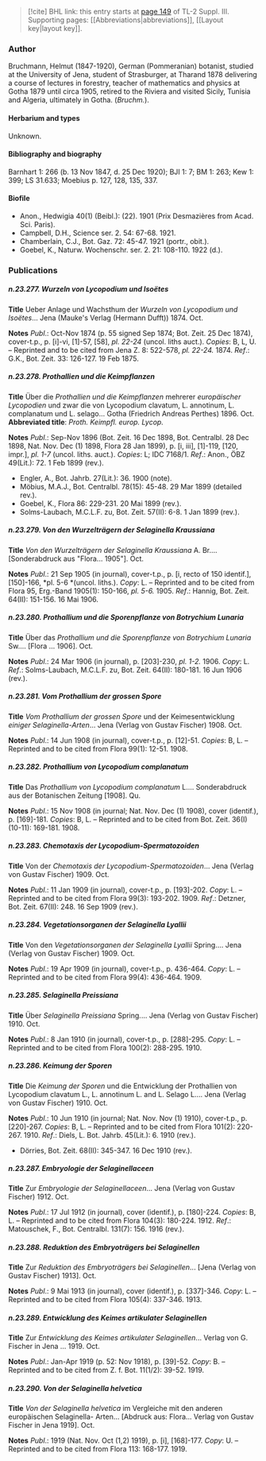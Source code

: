 > [!cite] BHL link: this entry starts at [page 149](https://www.biodiversitylibrary.org/item/103861#page/159/mode/1up) of TL-2 Suppl. III.
> Supporting pages: [[Abbreviations|abbreviations]], [[Layout key|layout key]].

### Author

Bruchmann, Helmut (1847-1920), German (Pommeranian) botanist, studied at the University of Jena, student of Strasburger, at Tharand 1878 delivering a course of lectures in forestry, teacher of mathematics and physics at Gotha 1879 until circa 1905, retired to the Riviera and visited Sicily, Tunisia and Algeria, ultimately in Gotha. (*Bruchm.*).

#### Herbarium and types

Unknown.

#### Bibliography and biography

Barnhart 1: 266 (b. 13 Nov 1847, d. 25 Dec 1920); BJI 1: 7; BM 1: 263; Kew 1: 399; LS 31.633; Moebius p. 127, 128, 135, 337.

#### Biofile

- Anon., Hedwigia 40(1) (Beibl.): (22). 1901 (Prix Desmazières from Acad. Sci. Paris).
- Campbell, D.H., Science ser. 2. 54: 67-68. 1921.
- Chamberlain, C.J., Bot. Gaz. 72: 45-47. 1921 (portr., obit.).
- Goebel, K., Naturw. Wochenschr. ser. 2. 21: 108-110. 1922 (d.).

### Publications

##### n.23.277. Wurzeln von Lycopodium und Isoëtes

**Title**
Ueber Anlage und Wachsthum der *Wurzeln von Lycopodium und Isoëtes*... Jena (Mauke's Verlag (Hermann Dufft)) 1874. Oct.

**Notes**
*Publ*.: Oct-Nov 1874 (p. 55 signed Sep 1874; Bot. Zeit. 25 Dec 1874), cover-t.p., p. \[i\]-vi, \[1\]-57, \[58\], *pl. 22-24* (uncol. liths auct.). *Copies*: B, L, U. – Reprinted and to be cited from Jena Z. 8: 522-578, *pl. 22-24.* 1874.
*Ref*.: G.K., Bot. Zeit. 33: 126-127. 19 Feb 1875.

##### n.23.278. Prothallien und die Keimpflanzen

**Title**
Über die *Prothallien und die Keimpflanzen* mehrerer *europäischer Lycopodien* und zwar die von Lycopodium clavatum, L. annotinum, L. complanatum und L. selago... Gotha (Friedrich Andreas Perthes) 1896. Oct.
**Abbreviated title**: *Proth. Keimpfl. europ. Lycop.*

**Notes**
*Publ*.: Sep-Nov 1896 (Bot. Zeit. 16 Dec 1898, Bot. Centralbl. 28 Dec 1898, Nat. Nov. Dec (1) 1898, Flora 28 Jan 1899), p. \[i, iii\], \[1\]-119, \[120, impr.\], *pl. 1-7* (uncol. liths. auct.).
*Copies*: L; IDC 7168/1.
*Ref*.: Anon., ÖBZ 49(Lit.): 72. 1 Feb 1899 (rev.).
- Engler, A., Bot. Jahrb. 27(Lit.): 36. 1900 (note).
- Möbius, M.A.J., Bot. Centralbl. 78(15): 45-48. 29 Mar 1899 (detailed rev.).
- Goebel, K., Flora 86: 229-231. 20 Mai 1899 (rev.).
- Solms-Laubach, M.C.L.F. zu, Bot. Zeit. 57(II): 6-8. 1 Jan 1899 (rev.).

##### n.23.279. Von den Wurzelträgern der Selaginella Kraussiana

**Title**
*Von den Wurzelträgern der Selaginella Kraussiana* A. Br.... \[Sonderabdruck aus "Flora... 1905"\]. Oct.

**Notes**
*Publ*.: 21 Sep 1905 (in journal), cover-t.p., p. \[i, recto of 150 identif.\], \[150\]-166, *pl. 5-6 *(uncol. liths.). *Copy*: L. – Reprinted and to be cited from Flora 95, Erg.-Band 1905(1): 150-166, *pl. 5-6.* 1905.
*Ref*.: Hannig, Bot. Zeit. 64(II): 151-156. 16 Mai 1906.

##### n.23.280. Prothallium und die Sporenpflanze von Botrychium Lunaria

**Title**
Über das *Prothallium und die Sporenpflanze von Botrychium Lunaria* Sw.... \[Flora ... 1906\]. Oct.

**Notes**
*Publ*.: 24 Mar 1906 (in journal), p. \[203\]-230, *pl. 1-2.* 1906. *Copy*: L.
*Ref*.: Solms-Laubach, M.C.L.F. zu, Bot. Zeit. 64(II): 180-181. 16 Jun 1906 (rev.).

##### n.23.281. Vom Prothallium der grossen Spore

**Title**
*Vom Prothallium der grossen Spore* und der Keimesentwicklung *einiger Selaginella-Arten*... Jena (Verlag von Gustav Fischer) 1908. Oct.

**Notes**
*Publ*.: 14 Jun 1908 (in journal), cover-t.p., p. \[12\]-51. *Copies*: B, L. – Reprinted and to be cited from Flora 99(1): 12-51. 1908.

##### n.23.282. Prothallium von Lycopodium complanatum

**Title**
Das *Prothallium von Lycopodium complanatum* L.... Sonderabdruck aus der Botanischen Zeitung \[1908\]. Qu.

**Notes**
*Publ*.: 15 Nov 1908 (in journal; Nat. Nov. Dec (1) 1908), cover (identif.), p. \[169\]-181.
*Copies*: B, L. – Reprinted and to be cited from Bot. Zeit. 36(I) (10-11): 169-181. 1908.

##### n.23.283. Chemotaxis der Lycopodium-Spermatozoiden

**Title**
Von der *Chemotaxis der Lycopodium-Spermatozoiden*... Jena (Verlag von Gustav Fischer) 1909. Oct.

**Notes**
*Publ*.: 11 Jan 1909 (in journal), cover-t.p., p. \[193\]-202. *Copy*: L. – Reprinted and to be cited from Flora 99(3): 193-202. 1909.
*Ref*.: Detzner, Bot. Zeit. 67(II): 248. 16 Sep 1909 (rev.).

##### n.23.284. Vegetationsorganen der Selaginella Lyallii

**Title**
Von den *Vegetationsorganen der Selaginella Lyallii* Spring.... Jena (Verlag von Gustav Fischer) 1909. Oct.

**Notes**
*Publ*.: 19 Apr 1909 (in journal), cover-t.p., p. 436-464. *Copy*: L. – Reprinted and to be cited from Flora 99(4): 436-464. 1909.

##### n.23.285. Selaginella Preissiana

**Title**
Über *Selaginella Preissiana* Spring.... Jena (Verlag von Gustav Fischer) 1910. Oct.

**Notes**
*Publ*.: 8 Jan 1910 (in journal), cover-t.p., p. \[288\]-295. *Copy*: L. – Reprinted and to be cited from Flora 100(2): 288-295. 1910.

##### n.23.286. Keimung der Sporen

**Title**
Die *Keimung der Sporen* und die Entwicklung der Prothallien von Lycopodium clavatum L., L. annotinum L. and L. Selago L.... Jena (Verlag von Gustav Fischer) 1910. Oct.

**Notes**
*Publ*.: 10 Jun 1910 (in journal; Nat. Nov. Nov (1) 1910), cover-t.p., p. \[220\]-267. *Copies*: B, L. – Reprinted and to be cited from Flora 101(2): 220-267. 1910.
*Ref*.: Diels, L. Bot. Jahrb. 45(Lit.): 6. 1910 (rev.).
- Dörries, Bot. Zeit. 68(II): 345-347. 16 Dec 1910 (rev.).

##### n.23.287. Embryologie der Selaginellaceen

**Title**
Zur *Embryologie der Selaginellaceen*... Jena (Verlag von Gustav Fischer) 1912. Oct.

**Notes**
*Publ*.: 17 Jul 1912 (in journal), cover (identif.), p. \[180\]-224. *Copies*: B, L. – Reprinted and to be cited from Flora 104(3): 180-224. 1912.
*Ref*.: Matouschek, F., Bot. Centralbl. 131(7): 156. 1916 (rev.).

##### n.23.288. Reduktion des Embryoträgers bei Selaginellen

**Title**
Zur *Reduktion des Embryoträgers bei Selaginellen*... \[Jena (Verlag von Gustav Fischer) 1913\]. Oct.

**Notes**
*Publ*.: 9 Mai 1913 (in journal), cover (identif.), p. \[337\]-346. *Copy*: L. – Reprinted and to be cited from Flora 105(4): 337-346. 1913.

##### n.23.289. Entwicklung des Keimes artikulater Selaginellen

**Title**
Zur *Entwicklung des Keimes artikulater Selaginellen*... Verlag von G. Fischer in Jena ... 1919. Oct.

**Notes**
*Publ*.: Jan-Apr 1919 (p. 52: Nov 1918), p. \[39\]-52. *Copy*: B. – Reprinted and to be cited from Z. f. Bot. 11(1/2): 39-52. 1919.

##### n.23.290. Von der Selaginella helvetica

**Title**
*Von der Selaginella helvetica* im Vergleiche mit den anderen europäischen Selaginella- Arten... \[Abdruck aus: Flora... Verlag von Gustav Fischer in Jena 1919\]. Oct.

**Notes**
*Publ*.: 1919 (Nat. Nov. Oct (1,2) 1919), p. \[i\], \[168\]-177. *Copy*: U. – Reprinted and to be cited from Flora 113: 168-177. 1919.


